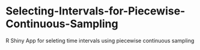 # Selecting-Intervals-for-Piecewise-Continuous-Sampling
R Shiny App for seleting time intervals using piecewise continuous sampling
